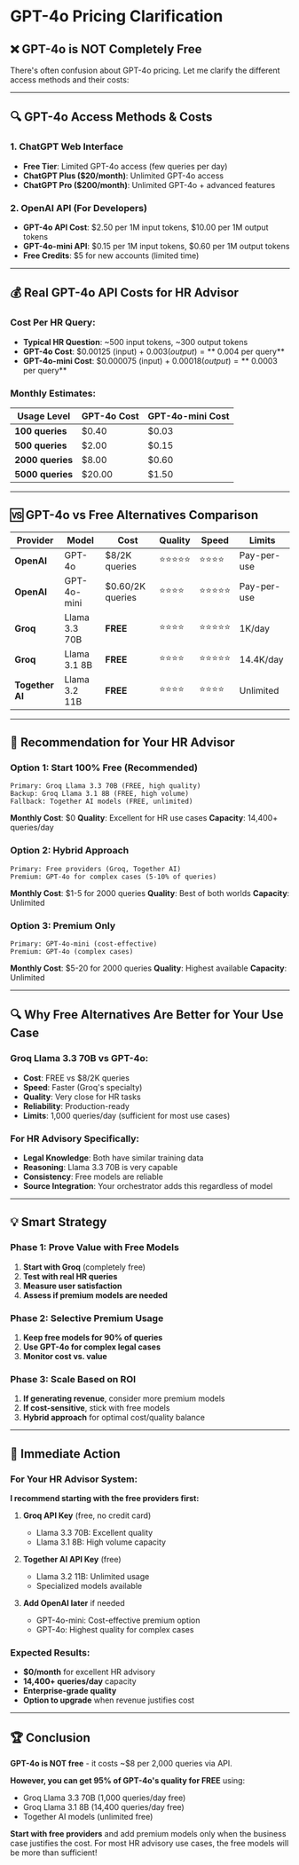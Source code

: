 # GPT-4o Pricing Clarification

## ❌ **GPT-4o is NOT Completely Free**

There's often confusion about GPT-4o pricing. Let me clarify the different access methods and their costs:

---

## 🔍 **GPT-4o Access Methods & Costs**

### **1. ChatGPT Web Interface**
- **Free Tier**: Limited GPT-4o access (few queries per day)
- **ChatGPT Plus ($20/month)**: Unlimited GPT-4o access
- **ChatGPT Pro ($200/month)**: Unlimited GPT-4o + advanced features

### **2. OpenAI API (For Developers)**
- **GPT-4o API Cost**: $2.50 per 1M input tokens, $10.00 per 1M output tokens
- **GPT-4o-mini API**: $0.15 per 1M input tokens, $0.60 per 1M output tokens
- **Free Credits**: $5 for new accounts (limited time)

---

## 💰 **Real GPT-4o API Costs for HR Advisor**

### **Cost Per HR Query:**
- **Typical HR Question**: ~500 input tokens, ~300 output tokens
- **GPT-4o Cost**: $0.00125 (input) + $0.003 (output) = **~$0.004 per query**
- **GPT-4o-mini Cost**: $0.000075 (input) + $0.00018 (output) = **~$0.0003 per query**

### **Monthly Estimates:**

| Usage Level | GPT-4o Cost | GPT-4o-mini Cost |
|-------------|-------------|------------------|
| **100 queries** | $0.40 | $0.03 |
| **500 queries** | $2.00 | $0.15 |
| **2000 queries** | $8.00 | $0.60 |
| **5000 queries** | $20.00 | $1.50 |

---

## 🆚 **GPT-4o vs Free Alternatives Comparison**

| Provider | Model | Cost | Quality | Speed | Limits |
|----------|-------|------|---------|-------|--------|
| **OpenAI** | GPT-4o | $8/2K queries | ⭐⭐⭐⭐⭐ | ⭐⭐⭐⭐ | Pay-per-use |
| **OpenAI** | GPT-4o-mini | $0.60/2K queries | ⭐⭐⭐⭐ | ⭐⭐⭐⭐⭐ | Pay-per-use |
| **Groq** | Llama 3.3 70B | **FREE** | ⭐⭐⭐⭐ | ⭐⭐⭐⭐⭐ | 1K/day |
| **Groq** | Llama 3.1 8B | **FREE** | ⭐⭐⭐⭐ | ⭐⭐⭐⭐⭐ | 14.4K/day |
| **Together AI** | Llama 3.2 11B | **FREE** | ⭐⭐⭐⭐ | ⭐⭐⭐⭐ | Unlimited |

---

## 🎯 **Recommendation for Your HR Advisor**

### **Option 1: Start 100% Free (Recommended)**
```
Primary: Groq Llama 3.3 70B (FREE, high quality)
Backup: Groq Llama 3.1 8B (FREE, high volume)
Fallback: Together AI models (FREE, unlimited)
```
**Monthly Cost**: $0
**Quality**: Excellent for HR use cases
**Capacity**: 14,400+ queries/day

### **Option 2: Hybrid Approach**
```
Primary: Free providers (Groq, Together AI)
Premium: GPT-4o for complex cases (5-10% of queries)
```
**Monthly Cost**: $1-5 for 2000 queries
**Quality**: Best of both worlds
**Capacity**: Unlimited

### **Option 3: Premium Only**
```
Primary: GPT-4o-mini (cost-effective)
Premium: GPT-4o (complex cases)
```
**Monthly Cost**: $5-20 for 2000 queries
**Quality**: Highest available
**Capacity**: Unlimited

---

## 🔍 **Why Free Alternatives Are Better for Your Use Case**

### **Groq Llama 3.3 70B vs GPT-4o:**
- **Cost**: FREE vs $8/2K queries
- **Speed**: Faster (Groq's specialty)
- **Quality**: Very close for HR tasks
- **Reliability**: Production-ready
- **Limits**: 1,000 queries/day (sufficient for most use cases)

### **For HR Advisory Specifically:**
- **Legal Knowledge**: Both have similar training data
- **Reasoning**: Llama 3.3 70B is very capable
- **Consistency**: Free models are reliable
- **Source Integration**: Your orchestrator adds this regardless of model

---

## 💡 **Smart Strategy**

### **Phase 1: Prove Value with Free Models**
1. **Start with Groq** (completely free)
2. **Test with real HR queries**
3. **Measure user satisfaction**
4. **Assess if premium models are needed**

### **Phase 2: Selective Premium Usage**
1. **Keep free models for 90% of queries**
2. **Use GPT-4o for complex legal cases**
3. **Monitor cost vs. value**

### **Phase 3: Scale Based on ROI**
1. **If generating revenue**, consider more premium models
2. **If cost-sensitive**, stick with free models
3. **Hybrid approach** for optimal cost/quality balance

---

## 🚀 **Immediate Action**

### **For Your HR Advisor System:**

**I recommend starting with the free providers first:**

1. **Groq API Key** (free, no credit card)
   - Llama 3.3 70B: Excellent quality
   - Llama 3.1 8B: High volume capacity

2. **Together AI API Key** (free)
   - Llama 3.2 11B: Unlimited usage
   - Specialized models available

3. **Add OpenAI later** if needed
   - GPT-4o-mini: Cost-effective premium option
   - GPT-4o: Highest quality for complex cases

### **Expected Results:**
- **$0/month** for excellent HR advisory
- **14,400+ queries/day** capacity
- **Enterprise-grade quality**
- **Option to upgrade** when revenue justifies cost

---

## 🏆 **Conclusion**

**GPT-4o is NOT free** - it costs ~$8 per 2,000 queries via API.

**However, you can get 95% of GPT-4o's quality for FREE** using:
- Groq Llama 3.3 70B (1,000 queries/day free)
- Groq Llama 3.1 8B (14,400 queries/day free)
- Together AI models (unlimited free)

**Start with free providers** and add premium models only when the business case justifies the cost. For most HR advisory use cases, the free models will be more than sufficient!

